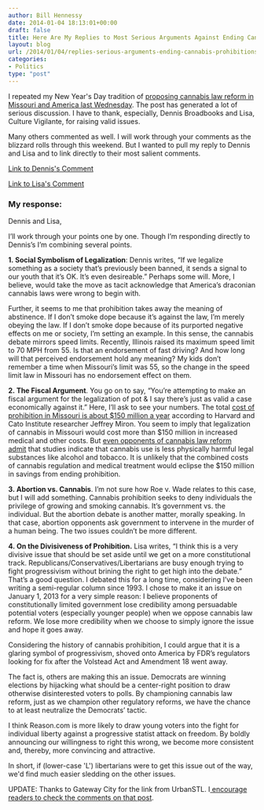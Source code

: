 ```yaml
---
author: Bill Hennessy
date: 2014-01-04 18:13:01+00:00
draft: false
title: Here Are My Replies to Most Serious Arguments Against Ending Cannabis Prohibitions
layout: blog
url: /2014/01/04/replies-serious-arguments-ending-cannabis-prohibitions/
categories:
- Politics
type: "post"
---
```


I repeated my New Year's Day tradition of [proposing cannabis law reform in Missouri and America last Wednesday](https://hennessysview.com/2014/01/02/war-weed-republicans-lost/). The post has generated a lot of serious discussion. I have to thank, especially, Dennis Broadbooks and Lisa, Culture Vigilante, for raising valid issues.

Many others commented as well. I will work through your comments as the blizzard rolls through this weekend. But I wanted to pull my reply to Dennis and Lisa and to link directly to their most salient comments.

[Link to Dennis's Comment](https://hennessysview.com/2014/01/02/war-weed-republicans-lost/#comment-3371)

[Link to Lisa's Comment](https://hennessysview.com/2014/01/02/war-weed-republicans-lost/#comment-3370)


### My response:


Dennis and Lisa,

I’ll work through your points one by one. Though I’m responding directly to Dennis’s I’m combining several points.

**1. Social Symbolism of Legalization**: Dennis writes, “If we legalize something as a society that’s previously been banned, it sends a signal to our youth that it’s OK. It’s even desireable.” Perhaps some will. More, I believe, would take the move as tacit acknowledge that America’s draconian cannabis laws were wrong to begin with.

Further, it seems to me that prohibition takes away the meaning of abstinence. If I don’t smoke dope because it’s against the law, I’m merely obeying the law. If I don’t smoke dope because of its purported negative effects on me or society, I’m setting an example. In this sense, the cannabis debate mirrors speed limits. Recently, Illinois raised its maximum speed limit to 70 MPH from 55. Is that an endorsement of fast driving? And how long will that perceived endorsement hold any meaning? My kids don’t remember a time when Missouri’s limit was 55, so the change in the speed limit law in Missouri has no endorsement effect on them.

**2. The Fiscal Argument**. You go on to say, “You’re attempting to make an fiscal argument for the legalization of pot & I say there’s just as valid a case economically against it.” Here, I’ll ask to see your numbers. The total [cost of prohibition in Missouri is about $150 million a year](https://hennessysview.com/2013/03/13/the-weednesday-post-guess-how-much-marijuana-prohibition-cost-missouri/) according to Harvard and Cato Institute researcher Jeffrey Miron. You seem to imply that legalization of cannabis in Missouri would cost more than $150 million in increased medical and other costs. But [even opponents of cannabis law reform admit](https://cyber.law.harvard.edu/evidence99/marijuana/Health_1.html) that studies indicate that cannabis use is less physically harmful legal substances like alcohol and tobacco. It is unlikely that the combined costs of cannabis regulation and medical treatment would eclipse the $150 million in savings from ending prohibition.

**3. Abortion vs. Cannabis**. I’m not sure how Roe v. Wade relates to this case, but I will add something. Cannabis prohibition seeks to deny individuals the privilege of growing and smoking cannabis. It’s government vs. the individual. But the abortion debate is another matter, morally speaking. In that case, abortion opponents ask government to intervene in the murder of a human being. The two issues couldn’t be more different.

**4. On the Divisiveness of Prohibition.** Lisa writes, “I think this is a very divisive issue that should be set aside until we get on a more constitutional track. Republicans/Conservatives/Libertarians are busy enough trying to fight progressivism without brining the right to get high into the debate.” That’s a good question. I debated this for a long time, considering I’ve been writing a semi-regular column since 1993. I chose to make it an issue on January 1, 2013 for a very simple reason: I believe proponents of constitutionally limited government lose credibility among persuadable potential voters (especially younger people) when we oppose cannabis law reform. We lose more credibility when we choose to simply ignore the issue and hope it goes away.

Considering the history of cannabis prohibition, I could argue that it is a glaring symbol of progressivism, shoved onto America by FDR’s regulators looking for fix after the Volstead Act and Amendment 18 went away.

The fact is, others are making this an issue. Democrats are winning elections by hijacking what should be a center-right position to draw otherwise disinterested voters to polls. By championing cannabis law reform, just as we champion other regulatory reforms, we have the chance to at least neutralize the Democrats’ tactic.

I think Reason.com is more likely to draw young voters into the fight for individual liberty against a progressive statist attack on freedom. By boldly announcing our willingness to right this wrong, we become more consistent and, thereby, more convincing and attractive.

In short, if (lower-case 'L') libertarians were to get this issue out of the way, we'd find much easier sledding on the other issues.

UPDATE: Thanks to Gateway City for the link from UrbanSTL. I[ encourage readers to check the comments on that post](https://urbanstl.com/forum/viewtopic.php?f=1&t=10115).


